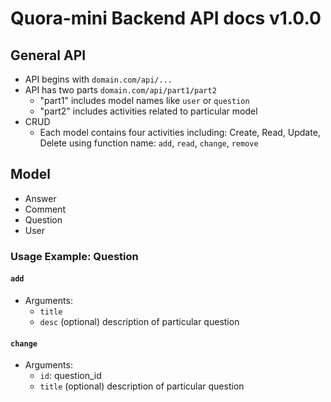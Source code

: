 # Quora-mini Backend API docs v1.0.0

## General API

- API begins with `domain.com/api/...`
- API has two parts `domain.com/api/part1/part2`
    - "part1" includes model names like `user` or `question`
    - "part2" includes activities related to particular model
- CRUD
    - Each model contains four activities including: Create, Read, Update, Delete using function name: `add`, `read`, `change`, `remove`

## Model

- Answer
- Comment
- Question
- User

### Usage Example: Question

#### `add`

- Arguments:
    - `title`
    - `desc` (optional) description of particular question


#### `change`

- Arguments:
    - `id`: question_id
    - `title` (optional) description of particular question